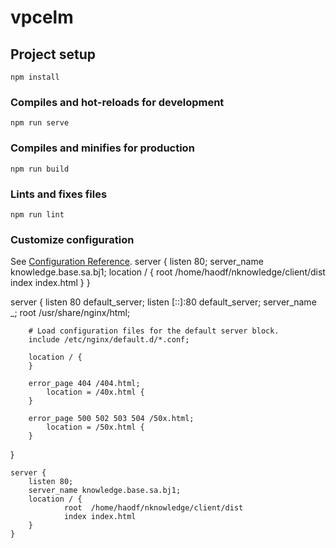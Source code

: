 # vpcelm

## Project setup
```
npm install
```

### Compiles and hot-reloads for development
```
npm run serve
```

### Compiles and minifies for production
```
npm run build
```

### Lints and fixes files
```
npm run lint
```

### Customize configuration
See [Configuration Reference](https://cli.vuejs.org/config/).
server {
    listen 80;
    server_name knowledge.base.sa.bj1;
    location / {
        root   /home/haodf/nknowledge/client/dist
        index  index.html
    }
}


  server {
        listen       80 default_server;
        listen       [::]:80 default_server;
        server_name  _;
        root         /usr/share/nginx/html;

        # Load configuration files for the default server block.
        include /etc/nginx/default.d/*.conf;

        location / {
        }

        error_page 404 /404.html;
            location = /40x.html {
        }

        error_page 500 502 503 504 /50x.html;
            location = /50x.html {
        }
 }

    server {
        listen 80;
        server_name knowledge.base.sa.bj1;
        location / {
                root  /home/haodf/nknowledge/client/dist
                index index.html 
        }
    }
